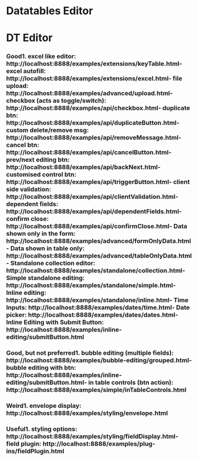 # Datatables Editor

# DT Editor

### Good1. excel like editor: http://localhost:8888/examples/extensions/keyTable.html- excel autofill: http://localhost:8888/examples/extensions/excel.html- file upload: http://localhost:8888/examples/advanced/upload.html- checkbox (acts as toggle/switch): http://localhost:8888/examples/api/checkbox.html- duplicate btn: http://localhost:8888/examples/api/duplicateButton.html- custom delete/remove msg: http://localhost:8888/examples/api/removeMessage.html- cancel btn: http://localhost:8888/examples/api/cancelButton.html- prev/next editing btn: http://localhost:8888/examples/api/backNext.html- customised control btn: http://localhost:8888/examples/api/triggerButton.html- client side validation: http://localhost:8888/examples/api/clientValidation.html- dependent fields: http://localhost:8888/examples/api/dependentFields.html- confirm close: http://localhost:8888/examples/api/confirmClose.html- Data shown only in the form: http://localhost:8888/examples/advanced/formOnlyData.html- Data shown in table only: http://localhost:8888/examples/advanced/tableOnlyData.html- Standalone collection editor: http://localhost:8888/examples/standalone/collection.html- Simple standalone editing: http://localhost:8888/examples/standalone/simple.html- Inline editing: http://localhost:8888/examples/standalone/inline.html- Time Inputs: http://localhost:8888/examples/dates/time.html- Date picker: http://localhost:8888/examples/dates/dates.html- Inline Editing with Submit Button: http://localhost:8888/examples/inline-editing/submitButton.html

### Good, but not preferred1. bubble editing (multiple fields): http://localhost:8888/examples/bubble-editing/grouped.html- bubble editing with btn: http://localhost:8888/examples/inline-editing/submitButton.html- in table controls (btn action): http://localhost:8888/examples/simple/inTableControls.html

### Weird1. envelope display: http://localhost:8888/examples/styling/envelope.html

### Useful1. styling options: http://localhost:8888/examples/styling/fieldDisplay.html- field plugin: http://localhost:8888/examples/plug-ins/fieldPlugin.html
